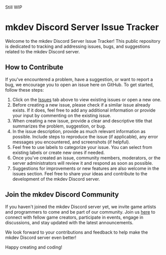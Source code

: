 Still WIP

# mkdev Discord Server Issue Tracker

Welcome to the mkdev Discord Server Issue Tracker! This public repository is dedicated to tracking and addressing issues, bugs, and suggestions related to the mkdev Discord server.

## How to Contribute

If you've encountered a problem, have a suggestion, or want to report a bug, we encourage you to open an issue here on GitHub. To get started, follow these steps:

1. Click on the [Issues](https://github.com/mkdev-community/mkdev-discord) tab above to view existing issues or open a new one.
2. Before creating a new issue, please check if a similar issue already exists. If it does, feel free to add any additional information or provide your input by commenting on the existing issue.
3. When creating a new issue, provide a clear and descriptive title that summarizes the problem, suggestion, or bug.
4. In the issue description, provide as much relevant information as possible. Include steps to reproduce the issue (if applicable), any error messages you encountered, and screenshots (if helpful).
5. Feel free to use labels to categorize your issue. You can select from existing labels or create new ones if needed.
6. Once you've created an issue, community members, moderators, or the server administrators will review it and respond as soon as possible.
7. Suggestions for improvements or new features are also welcome in the issues section. Feel free to share your ideas and contribute to the development of the mkdev Discord server.

## Join the mkdev Discord Community

If you haven't joined the mkdev Discord server yet, we invite game artists and programmers to come and be part of our community. Join us [here](https://discord.gg/XDbd7uHF5T) to connect with fellow game creators, participate in events, engage in discussions, and stay updated with the latest announcements.

We look forward to your contributions and feedback to help make the mkdev Discord server even better!

Happy creating and coding!
